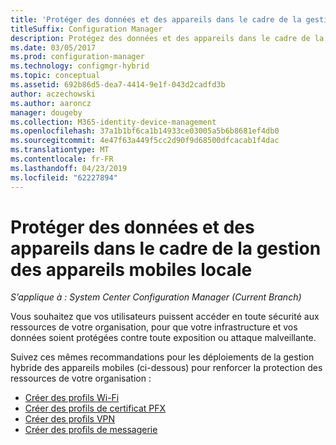 ```yaml
---
title: 'Protéger des données et des appareils dans le cadre de la gestion des appareils mobiles locale '
titleSuffix: Configuration Manager
description: Protégez des données et des appareils dans le cadre de la gestion des appareils mobiles locale de Configuration Manager.
ms.date: 03/05/2017
ms.prod: configuration-manager
ms.technology: configmgr-hybrid
ms.topic: conceptual
ms.assetid: 692b86d5-dea7-4414-9e1f-043d2cadfd3b
author: aczechowski
ms.author: aaroncz
manager: dougeby
ms.collection: M365-identity-device-management
ms.openlocfilehash: 37a1b1bf6ca1b14933ce03005a5b6b8681ef4db0
ms.sourcegitcommit: 4e47f63a449f5cc2d90f9d68500dfcacab1f4dac
ms.translationtype: MT
ms.contentlocale: fr-FR
ms.lasthandoff: 04/23/2019
ms.locfileid: "62227894"
---
```

# <a name="protect-data-and-devices-in-on-premises-mobile-device-management"></a>Protéger des données et des appareils dans le cadre de la gestion des appareils mobiles locale

*S’applique à : System Center Configuration Manager (Current Branch)*

Vous souhaitez que vos utilisateurs puissent accéder en toute sécurité aux ressources de votre organisation, pour que votre infrastructure et vos données soient protégées contre toute exposition ou attaque malveillante.

Suivez ces mêmes recommandations pour les déploiements de la gestion hybride des appareils mobiles (ci-dessous) pour renforcer la protection des ressources de votre organisation :

- [Créer des profils Wi-Fi](create-wifi-profiles.md)
- [Créer des profils de certificat PFX](create-pfx-certificate-profiles.md)
- [Créer des profils VPN](create-vpn-profiles.md)
- [Créer des profils de messagerie](create-exchange-activesync-profiles.md)
